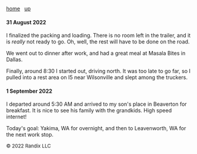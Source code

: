[home](https://randix.github.io) &nbsp; [up](https://randix.github.io/travel) &nbsp; <!--- [next](https://randix.github.io/travel/220902) --->

#### 31 August 2022

I finalized the packing and loading. There is no room left in the trailer, and it is *really* not ready to go. Oh, well, the rest will have to be done on the road.

We went out to dinner after work, and had a great meal at Masala Bites in Dallas.

Finally, around 8:30 I started out, driving north. It was too late to go far, so I pulled into a rest area on I5 near Wilsonville and slept among the truckers.

#### 1 September 2022

I departed around 5:30 AM and arrived to my son's place in Beaverton for breakfast. It is nice to see his family with the grandkids. High speed internet! 

Today's goal: Yakima, WA for overnight, and then to Leavenworth, WA for the next work stop.

<font size=2>© 2022 Randix LLC</font>
